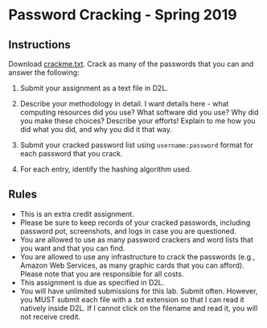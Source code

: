 # Password Cracking - Spring 2019

## Instructions

Download [crackme.txt](crackme.txt).  Crack as many of the passwords that you can and answer the following:

1. Submit your assignment as a text file in D2L.

2. Describe your methodology in detail.  I want details here - what computing resources did you use?  What software did you use?  Why did you make these choices?  Describe your efforts!  Explain to me how you did what you did, and why you did it that way.

3. Submit your cracked password list using `username:password` format for each password that you crack.

4. For each entry, identify the hashing algorithm used.

## Rules

* This is an extra credit assignment.
* Please be sure to keep records of your cracked passwords, including password pot, screenshots, and logs in case you are questioned.
* You are allowed to use as many password crackers and word lists that you want and that you can find.
* You are allowed to use any infrastructure to crack the passwords (e.g., Amazon Web Services, as many graphic cards that you can afford).  Please note that you are responsible for all costs.
* This assignment is due as specified in D2L.
* You will have unlimited submissions for this lab.  Submit often.  However, you MUST submit each file with a .txt extension so that I can read it natively inside D2L.  If I cannot click on the filename and read it, you will not receive credit.
